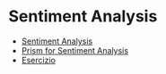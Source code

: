 # Sentiment Analysis

* [Sentiment Analysis](sentiment-analysis/sentiment-analysis.md)
* [Prism for Sentiment Analysis](sentiment-analysis/sentiment-analysis-in-action.md)
* [Esercizio](sentiment-analysis/exercises.md)
